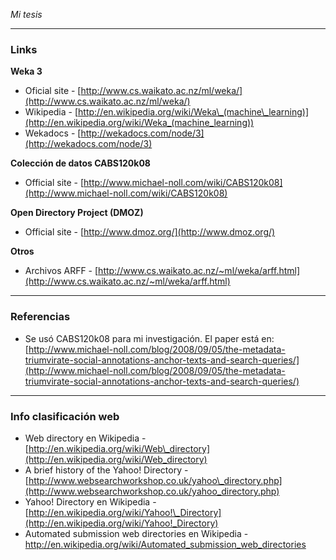 _Mi tesis_


---



### Links ###
**Weka 3**
  * Oficial site - [http://www.cs.waikato.ac.nz/ml/weka/](http://www.cs.waikato.ac.nz/ml/weka/)
  * Wikipedia - [http://en.wikipedia.org/wiki/Weka\_(machine\_learning)](http://en.wikipedia.org/wiki/Weka_(machine_learning))
  * Wekadocs - [http://wekadocs.com/node/3](http://wekadocs.com/node/3)

**Colección de datos CABS120k08**
  * Official site - [http://www.michael-noll.com/wiki/CABS120k08](http://www.michael-noll.com/wiki/CABS120k08)

**Open Directory Project (DMOZ)**
  * Official site - [http://www.dmoz.org/](http://www.dmoz.org/)

**Otros**
  * Archivos ARFF - [http://www.cs.waikato.ac.nz/~ml/weka/arff.html](http://www.cs.waikato.ac.nz/~ml/weka/arff.html)


---



### Referencias ###
  * Se usó CABS120k08 para mi investigación. El paper está en: [http://www.michael-noll.com/blog/2008/09/05/the-metadata-triumvirate-social-annotations-anchor-texts-and-search-queries/](http://www.michael-noll.com/blog/2008/09/05/the-metadata-triumvirate-social-annotations-anchor-texts-and-search-queries/)



---



### Info clasificación web ###

  * Web directory en Wikipedia - [http://en.wikipedia.org/wiki/Web\_directory](http://en.wikipedia.org/wiki/Web_directory)
  * A brief history of the Yahoo! Directory - [http://www.websearchworkshop.co.uk/yahoo\_directory.php](http://www.websearchworkshop.co.uk/yahoo_directory.php)
  * Yahoo! Directory en Wikipedia - [http://en.wikipedia.org/wiki/Yahoo!\_Directory](http://en.wikipedia.org/wiki/Yahoo!_Directory)
  * Automated submission web directories en Wikipedia - http://en.wikipedia.org/wiki/Automated_submission_web_directories